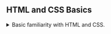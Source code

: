 ## HTML and CSS Basics

<details>
<summary>
Basic familiarity with HTML and CSS.
</summary>
Javascript runs together with html and css. we should be familiar with some of it.

HTML - hyper text markdown language.  
CSS - cascading style sheet

### Basic HTML classes and structures

<details>
<summary>
How the html file looks like.
</summary>

html files always start with \<html> tag, the rest of the files goes inside. like \<head> and \<body>, with \<title> as page title (inside the header block) and heading \<h1> and paragraphs \<p>.
we can also have \<!DOCTYPE html> above the html tag. and add lang attribute to the html tag itself

elements can be block elements which open a new line, and some are inline elements, which don't.

- html - enclosing tag
  - attribute lang="en"
- head - header block
  - title - the title of the page
  - meta - all sorts of stuff
  - style - write style directly into the html file (don't use)
  - link - link a file, use for css. doesn't create a linkable hypertext.
    - href="style.css" - which file to link
    - rel="stylesheet" - the relation for that file
- body - content block
  - h1,h2,...h6 - headings, from largest to smallest
  - p - paragraph
  - a - anchor, link
    - attribute href="" - the url.
  - img - an image
    - attribute src="" - the image location
  - div - a divisor. a generic box
  - form - a divisor, a box with some intent behind it.
  - input - get input from user.
    - type="text" - what is the type of the input form
    - placeholder="place holder text!!" - place holder text for textual inputs
  - button

</details>

### Attributes, Classes and Ids

<details>
<summary>
Additional properties of html tags.
</summary>
attributes describe how html elements an add data. attributes go inside the opening tag inside quotes. Some elements open a block - they can contain something between the opening and ending tags, and some are just a single tag (like img), so they end with the closing slash / at the same tag.

```html
<img src="imageLocation.jpg" />
<p>some text <a href="linkLocation.html">link text</a></p>
<p class="first" id="id1">first class!</p>
<p class="second">second class!</p>
<h2 class="first">first class as well!</h2>
<div id="your-name">
  <h2>heading</h2>
  <input type="text" placeholder="your name" />
  <button>OK</button>
</div>
```

we can use classes and ids to identify elements in css and javascript.
classes and ids are simply an attribute. classes can be reused, ids must be unique. we should avoid using ids and stick with classes.

we create boxes of element, the most basic box is the \<div> \</div> tags.

</details>

### Basic CSS styling

<details>
<summary>
How to style our web page.
</summary>
we define how our page looks with the css syntax. we write it in a separate file. we link the html to the css file. the syntax is composed from selector and values. some properties are inherited, any element inside the selected element get them as well. some elements have overrides to properties and don't inherit those changes. the headings elements, for example, inherit the font-family from the body style, but not the size. if we want to change them, we need to select them.

some properties are shorthand properties, and can accept multiple values for several properties. we can also set each value individually. most sizes can be specified either in pixels, percentage or other units. colors can be specified with their name or RGB value.

selecting elements

- tags are selected immediately, like "body{}", "h1{}", "p{}", etc...
- classes are selected with the **dot notation** ".first{}"
- ids are selected with the **pound / hash symbol** "#your-name{}"
- the global selector for everything with the **star symbol** "\*{}"
- we can select multiple types of elements with the **comma** "p, h3, .best{}"
- we can select child elements (elements that are nested inside other elements) with a **space separator** "p .name{}", which will select elements of class "name" which are inside a paragraph block.

```css
body {
  background-color: green;
  font-family: Arial;
  font-size: 20px;
}

h1 {
  font-family: 30px;
}
.first {
  color: red;
}

#your-name {
  border: 5px solid rgb(255, 100, 100);
}
```

css and html are a whole issue, and there isn't enough time to cover everything in this short intro.

</details>

### The CSS Box model

<details>
<summary>
The box model defines how elements are displayed and what their sizes are.
</summary>
any html block is a box. it has with and height for the content itself, padding, a border and margin. we can define each of those properties with css.

- content: text, images,etc
- padding: transparent area around the content, still part of the box
- border: goes around the padding and the content
- margin: the space between boxes. outside the box.
- fill area: the outside, the background

if we are going to change those properties, we should first reset everything. we can reset all the properties with the global selector (the star symbol \*).
the [box-sizing property](https://developer.mozilla.org/en-US/docs/Web/CSS/box-sizing) is for a different time. but in short, it controls how the total height and width are calculated.

```css
* {
  margin: 0;
  padding: 0;
  box-sizing: border-gox;
}

body {
  padding: 30px;
  margin-bottom: 25px;
}

p {
  text-align: center;
}
```

</details>
</details>
